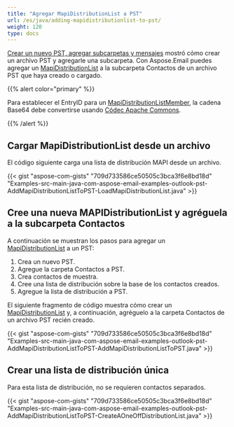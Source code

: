 ```yaml
---
title: "Agregar MapiDistributionList a PST"
url: /es/java/adding-mapidistributionlist-to-pst/
weight: 120
type: docs
---
```


[Crear un nuevo PST, agregar subcarpetas y mensajes](/email/java/create-new-pst-add-sub-folders-and-messages/) mostró cómo crear un archivo PST y agregarle una subcarpeta. Con Aspose.Email puedes agregar un [MapiDistributionList](https://reference.aspose.com/email/java/com.aspose.email/mapidistributionlist/) a la subcarpeta Contactos de un archivo PST que haya creado o cargado.

{{% alert color="primary" %}}

Para establecer el EntryID para un [MapiDistributionListMember](https://reference.aspose.com/email/java/com.aspose.email/mapidistributionlistmember/), la cadena Base64 debe convertirse usando [Códec Apache Commons](https://commons.apache.org/proper/commons-codec/download_codec.cgi).

{{% /alert %}}

## **Cargar MapiDistributionList desde un archivo**

El código siguiente carga una lista de distribución MAPI desde un archivo.

{{< gist "aspose-com-gists" "709d733586ce50505c3bca3f6e8bd18d" "Examples-src-main-java-com-aspose-email-examples-outlook-pst-AddMapiDistributionListToPST-LoadMapiDistributionList.java" >}}

## **Cree una nueva MAPIDistributionList y agréguela a la subcarpeta Contactos**

A continuación se muestran los pasos para agregar un [MapiDistributionList](https://reference.aspose.com/email/java/com.aspose.email/mapidistributionlist/) a un PST:

1. Crea un nuevo PST.
1. Agregue la carpeta Contactos a PST.
1. Crea contactos de muestra.
1. Cree una lista de distribución sobre la base de los contactos creados.
1. Agregue la lista de distribución a PST.

El siguiente fragmento de código muestra cómo crear un [MapiDistributionList](https://reference.aspose.com/email/java/com.aspose.email/mapidistributionlist/) y, a continuación, agréguelo a la carpeta Contactos de un archivo PST recién creado.

{{< gist "aspose-com-gists" "709d733586ce50505c3bca3f6e8bd18d" "Examples-src-main-java-com-aspose-email-examples-outlook-pst-AddMapiDistributionListToPST-AddMapiDistributionListToPST.java" >}}

## **Crear una lista de distribución única**

Para esta lista de distribución, no se requieren contactos separados.

{{< gist "aspose-com-gists" "709d733586ce50505c3bca3f6e8bd18d" "Examples-src-main-java-com-aspose-email-examples-outlook-pst-AddMapiDistributionListToPST-CreateAOneOffDistributionList.java" >}}

